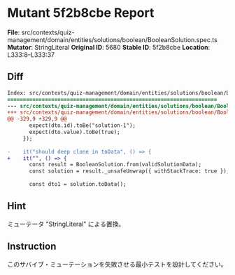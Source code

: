 # Mutant 5f2b8cbe Report

**File**: src/contexts/quiz-management/domain/entities/solutions/boolean/BooleanSolution.spec.ts
**Mutator**: StringLiteral
**Original ID**: 5680
**Stable ID**: 5f2b8cbe
**Location**: L333:8–L333:37

## Diff

```diff
Index: src/contexts/quiz-management/domain/entities/solutions/boolean/BooleanSolution.spec.ts
===================================================================
--- src/contexts/quiz-management/domain/entities/solutions/boolean/BooleanSolution.spec.ts	original
+++ src/contexts/quiz-management/domain/entities/solutions/boolean/BooleanSolution.spec.ts	mutated #5680
@@ -329,9 +329,9 @@
       expect(dto.id).toBe("solution-1");
       expect(dto.value).toBe(true);
     });
 
-    it("should deep clone in toData", () => {
+    it("", () => {
       const result = BooleanSolution.from(validSolutionData);
       const solution = result._unsafeUnwrap({ withStackTrace: true });
 
       const dto1 = solution.toData();
```

## Hint

ミューテータ "StringLiteral" による置換。

## Instruction

このサバイブ・ミューテーションを失敗させる最小テストを設計してください。

